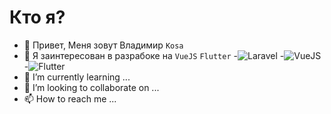 # Кто я?
- 👋 Привет, Меня зовут Владимир ```Kosa```
- 👀 Я заинтересован в разрабоке на ```VueJS```  ```Flutter``` 
-![Laravel](https://img.shields.io/badge/-Laravel-000000?style=for-the-badge&logo=Laravel)
-![VueJS](https://img.shields.io/badge/-VueJS-000000?style=for-the-badge&logo=Vue)
-![Flutter](https://img.shields.io/badge/-Flutter-000000?style=for-the-badge&logo=Flutter)
- 🌱 I’m currently learning ...
- 💞️ I’m looking to collaborate on ...
- 📫 How to reach me ...

<!---
vova641/vova641 is a ✨ special ✨ repository because its `README.md` (this file) appears on your GitHub profile.
You can click the Preview link to take a look at your changes.
--->
